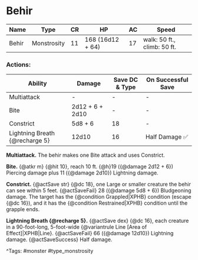 # Behir

| Name | Type | CR | HP | AC | Speed |
|------|------|----|----|----|-------|
| Behir | Monstrosity | 11 | 168 (16d12 + 64) | 17 | walk: 50 ft., climb: 50 ft. |

### Actions:

| Ability | Damage | Save DC & Type | On Successful Save |
|---------|--------|----------------|--------------------|
| Multiattack | - | - | - |
| Bite | 2d12 + 6 + 2d10 | - | - |
| Constrict | 5d8 + 6 | 18 | - |
| Lightning Breath {@recharge 5} | 12d10 | 16 | Half Damage ✅ |


**Multiattack.** The behir makes one Bite attack and uses Constrict.

**Bite.** {@atkr m} {@hit 10}, reach 10 ft. {@h}19 ({@damage 2d12 + 6}) Piercing damage plus 11 ({@damage 2d10}) Lightning damage.

**Constrict.** {@actSave str} {@dc 18}, one Large or smaller creature the behir can see within 5 feet. {@actSaveFail} 28 ({@damage 5d8 + 6}) Bludgeoning damage. The target has the {@condition Grappled|XPHB} condition (escape {@dc 16}), and it has the {@condition Restrained|XPHB} condition until the grapple ends.

**Lightning Breath {@recharge 5}.** {@actSave dex} {@dc 16}, each creature in a 90-foot-long, 5-foot-wide {@variantrule Line [Area of Effect]|XPHB|Line}. {@actSaveFail} 66 ({@damage 12d10}) Lightning damage. {@actSaveSuccess} Half damage.

^Tags: #monster #type_monstrosity